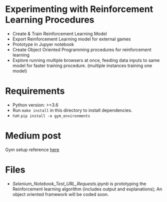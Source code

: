 # Experimenting with Reinforcement Learning Procedures
- Create & Train Reinforcement Learning Model
- Export Reinforcement Learning model for external games
- Prototype in Jupyer notebook
- Create Object Oriented Programming procedures for reinforcement learning
- Explore running multiple browsers at once, feeding data inputs to same model for faster training procedure. (multiple instances training one model)

# Requirements
- Python version: >=3.6
- Run `make install` in this directory to install dependencies.
- run `pip install -e gym_environments`

# Medium post
Gym setup reference [here](https://www.novatec-gmbh.de/en/blog/creating-a-gym-environment/)


# Files
- *Selenium_Notebook_Test_URL_Requests.ipynb* is prototyping the Reinforcement learning algorithm (includes output and explanations); An object oriented framework will be coded soon.
